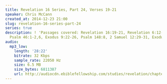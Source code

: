 ```yaml
---
title: Revelation 16 Series, Part 24, Verses 19-21
speaker: Chris McCann
created_at: 2014-12-23 21:00
slug: revelation-16-series-part-24
series: true
description: ! 'Passages covered: Revelation 16:19-21, Revelation 6:12-15, Psalm 97:1,
  Psalm 46:1-2,6, Exodus 9:22-26, Psalm 148:8, 2 Samuel 12:29-31, Exodus 25:31,37-39.'
audio:
  mp3_low:
    length: '28:22'
    bitrate: 32 Kbps
    sample_rate: 22050 Hz
    size: 6.5 MB
    size_bytes: 6811387
    url: http://audiocdn.ebiblefellowship.com/studies/revelation/chapter-16/2014.12.23_McCann_-_Revelation_16_Series_Part_24.mp3
---
```

